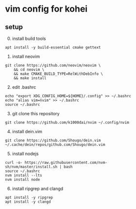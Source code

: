 # vim config for kohei 
## setup
0. install build tools
```
apt install -y build-essential cmake gettext
```
1. install neovim
```
git clone https://github.com/neovim/neovim \
    && cd neovim \
    && make CMAKE_BUILD_TYPE=RelWithDebInfo \
    && make install
```
2. edit .bashrc
```
echo "export XDG_CONFIG_HOME=${HOME}/.config" >> ~/.bashrc
echo "alias vim=nvim" >> ~/.bashrc
source ~/.bashrc
```
3. git clone this repository
```
git clone https://github.com/k1000dai/nvim ~/.config/nvim
```
4. install dein.vim
```
git clone https://github.com/Shougo/dein.vim ~/.cache/dein/repos/github.com/Shougo/dein.vim
```
5. install nodejs
```
curl -o- https://raw.githubusercontent.com/nvm-sh/nvm/master/install.sh | bash
source ~/.bashrc
nvm install --lts
nvm install node
```
6. install ripgrep and clangd
```
apt install -y ripgrep
apt install -y clangd
```
